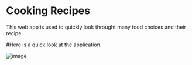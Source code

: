 # Cooking Recipes
This web app is used to quickly look throught many food choices and their recipe.

#Here is a quick look at the application.

![image](https://user-images.githubusercontent.com/66978846/144539168-21b90df2-d5ab-4900-8932-d9e1a37a5c99.png)
